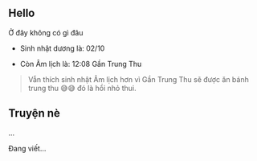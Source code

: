 **Hello** 
---

Ở đây không có gì đâu

- Sinh nhật dương là: 02/10

- Còn Âm lịch là: 12:08 Gần Trung Thu

> Vẫn thích sinh nhật Âm lịch hơn vì Gần Trung Thu sẽ được ăn bánh trung thu 😅😅 đó là hồi nhỏ thui.

**Truyện nè**
---

...

Đang viết...

